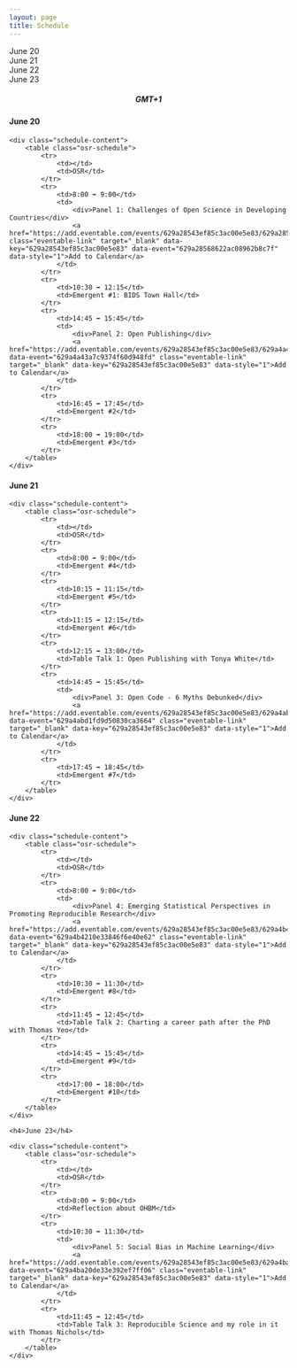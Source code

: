 ```yaml
---
layout: page
title: Schedule
---
```


<script>
const ALL_DAYS = ["06-20", "06-21", "06-22", "06-23"];

function setupActiveDayTab(activeDay) {
    /* First, remove the "active" classname for all tabs */
    ALL_DAYS.forEach(day => {
        let divDay = document.getElementById(`day-${day}`);
        divDay.className = divDay.className.replace("active", "");
    });
    
    /* Then add it to the appropriate day */
    let divDay = document.getElementById(`day-${activeDay}`);
    divDay.className = `${divDay.className} active`;
}

function setupActiveDaySchedule(activeDay) {
    /* First, hide all the schedule blocks */
    ALL_DAYS.forEach(day => {
        let divDay = document.getElementById(`schedule-${day}`);
        divDay.className = divDay.className.replace("active", "");
    });
    
    /* Then display:block to show the appropriate one */
    let divDay = document.getElementById(`schedule-${activeDay}`);
    divDay.className = `${divDay.className} active`;
}

function showScheduleForDay(day) {
    setupActiveDayTab(day);
    setupActiveDaySchedule(day);
}
</script>


<div class="schedule-days">
  <div id="day-06-20" class="schedule-day active" onclick="showScheduleForDay('06-20')">June 20</div>
  <div id="day-06-21" class="schedule-day" onclick="showScheduleForDay('06-21')">June 21</div>
  <div id="day-06-22" class="schedule-day" onclick="showScheduleForDay('06-22')">June 22</div>
  <div id="day-06-23" class="schedule-day" onclick="showScheduleForDay('06-23')">June 23</div>
</div>

<h5 style="text-align: center;">
GMT+1
</h5>


<div id="schedule-06-20" class="schedule-block active">
    <h4>June 20</h4>

    <div class="schedule-content">
        <table class="osr-schedule">
            <tr>
                <td></td>
                <td>OSR</td>
            </tr>
            <tr>
                <td>8:00 ➡ 9:00</td>
                <td>
                    <div>Panel 1: Challenges of Open Science in Developing Countries</div>
                    <a href="https://add.eventable.com/events/629a28543ef85c3ac00e5e83/629a28568622ac08962b8c7f" class="eventable-link" target="_blank" data-key="629a28543ef85c3ac00e5e83" data-event="629a28568622ac08962b8c7f" data-style="1">Add to Calendar</a>
                </td>
            </tr>
            <tr>
                <td>10:30 ➡ 12:15</td>
                <td>Emergent #1: BIDS Town Hall</td>
            </tr>
            <tr>
                <td>14:45 ➡ 15:45</td>
                <td>
                    <div>Panel 2: Open Publishing</div>
                    <a href="https://add.eventable.com/events/629a28543ef85c3ac00e5e83/629a4a43a7c9374f60d948fd/" data-event="629a4a43a7c9374f60d948fd" class="eventable-link" target="_blank" data-key="629a28543ef85c3ac00e5e83" data-style="1">Add to Calendar</a>
                </td>
            </tr>
            <tr>
                <td>16:45 ➡ 17:45</td>
                <td>Emergent #2</td>
            </tr>
            <tr>
                <td>18:00 ➡ 19:00</td>
                <td>Emergent #3</td>
            </tr>
        </table>
    </div>
</div>

<div id="schedule-06-21" class="schedule-block">
    <h4>June 21</h4>

    <div class="schedule-content">
        <table class="osr-schedule">
            <tr>
                <td></td>
                <td>OSR</td>
            </tr>
            <tr>
                <td>8:00 ➡ 9:00</td>
                <td>Emergent #4</td>
            </tr>
            <tr>
                <td>10:15 ➡ 11:15</td>
                <td>Emergent #5</td>
            </tr>
            <tr>
                <td>11:15 ➡ 12:15</td>
                <td>Emergent #6</td>
            </tr>
            <tr>
                <td>12:15 ➡ 13:00</td>
                <td>Table Talk 1: Open Publishing with Tonya White</td>
            </tr>
            <tr>
                <td>14:45 ➡ 15:45</td>
                <td>
                    <div>Panel 3: Open Code - 6 Myths Debunked</div>
                    <a href="https://add.eventable.com/events/629a28543ef85c3ac00e5e83/629a4abd1fd9d50830ca3664/" data-event="629a4abd1fd9d50830ca3664" class="eventable-link" target="_blank" data-key="629a28543ef85c3ac00e5e83" data-style="1">Add to Calendar</a>
                </td>
            </tr>
            <tr>
                <td>17:45 ➡ 18:45</td>
                <td>Emergent #7</td>
            </tr>
        </table>
    </div>
</div>


<div id="schedule-06-22" class="schedule-block">
    <h4>June 22</h4>

    <div class="schedule-content">
        <table class="osr-schedule">
            <tr>
                <td></td>
                <td>OSR</td>
            </tr>
            <tr>
                <td>8:00 ➡ 9:00</td>
                <td>
                    <div>Panel 4: Emerging Statistical Perspectives in Promoting Reproducible Research</div>
                    <a href="https://add.eventable.com/events/629a28543ef85c3ac00e5e83/629a4b4210e33846f6e40e62/" data-event="629a4b4210e33846f6e40e62" class="eventable-link" target="_blank" data-key="629a28543ef85c3ac00e5e83" data-style="1">Add to Calendar</a>
                </td>
            </tr>
            <tr>
                <td>10:30 ➡ 11:30</td>
                <td>Emergent #8</td>
            </tr>
            <tr>
                <td>11:45 ➡ 12:45</td>
                <td>Table Talk 2: Charting a career path after the PhD with Thomas Yeo</td>
            </tr>
            <tr>
                <td>14:45 ➡ 15:45</td>
                <td>Emergent #9</td>
            </tr>
            <tr>
                <td>17:00 ➡ 18:00</td>
                <td>Emergent #10</td>
            </tr>
        </table>
    </div>
</div>
<div id="schedule-06-23" class="schedule-block">

    <h4>June 23</h4>

    <div class="schedule-content">   
        <table class="osr-schedule">
            <tr>
                <td></td>
                <td>OSR</td>
            </tr>
            <tr>
                <td>8:00 ➡ 9:00</td>
                <td>Reflection about OHBM</td>
            </tr>
            <tr>
                <td>10:30 ➡ 11:30</td>
                <td>
                    <div>Panel 5: Social Bias in Machine Learning</div>
                    <a href="https://add.eventable.com/events/629a28543ef85c3ac00e5e83/629a4ba20de33e392ef7ff06/" data-event="629a4ba20de33e392ef7ff06" class="eventable-link" target="_blank" data-key="629a28543ef85c3ac00e5e83" data-style="1">Add to Calendar</a>
                </td>
            </tr>
            <tr>
                <td>11:45 ➡ 12:45</td>
                <td>Table Talk 3: Reproducible Science and my role in it with Thomas Nichols</td>
            </tr>
        </table>
    </div>

</div>

<script>!function(d,s,id){var js,fjs=d.getElementsByTagName(s)[0];if(!d.getElementById(id)){js=d.createElement(s);js.id=id;js.src='https://plugins.eventable.com/eventable.js';fjs.parentNode.insertBefore(js,fjs);}}(document,'script', 'eventable-script');</script>
